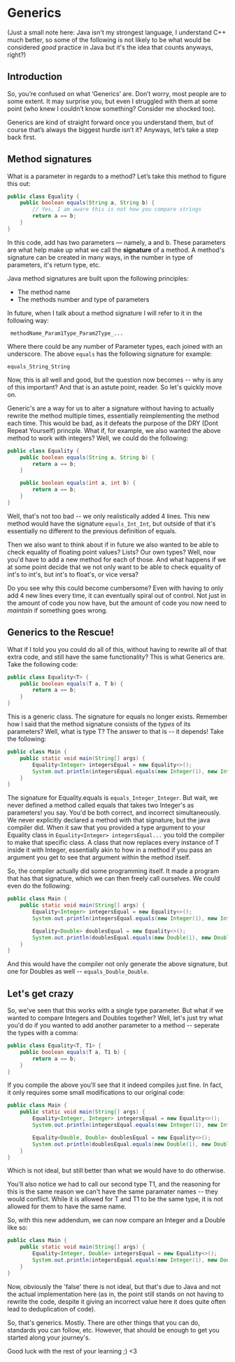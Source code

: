 # Generics

(Just a small note here: Java isn't my strongest language, I understand C++ much better, so some of the following is not likely to be what would be considered *good* practice in Java but it's the idea that counts anyways, right?)

## Introduction
So, you’re confused on what ‘Generics’ are. Don’t worry, most people are to some extent. It may surprise you, but even I struggled with them at some point (who knew I couldn’t know something? Consider me shocked too).

Generics are kind of straight forward once you understand them, but of course that’s always the biggest hurdle isn’t it? Anyways, let’s take a step back first.

## Method signatures

What is a parameter in regards to a method?
Let’s take this method to figure this out:

```java
public class Equality {
    public boolean equals(String a, String b) {
        // Yes, I am aware this is not how you compare strings
        return a == b;
    }
}
```

In this code, add has two parameters — namely, a and b. These parameters are what help make up what we call the **signature** of a method. A method's signature can be created in many ways, in the number in type of parameters, it's return type, etc.

Java method signatures are built upon the following principles:
 - The method name
 - The methods number and type of parameters

In future, when I talk about a method signature I will refer to it in the following way:

``` methodName_Param1Type_Param2Type_...```

Where there could be any number of Parameter types, each joined with an underscore. The above ```equals``` has the following signature for example:

```equals_String_String```

Now, this is all well and good, but the question now becomes -- why is any of this important? And that is an astute point, reader. So let's quickly move on.

Generic's are a way for us to alter a signature without having to actually rewrite the method multiple times, essentially reimplementing the method each time. This would be bad, as it defeats the purpose of the DRY (Dont Repeat Yourself) princple. What if, for example, we also wanted the above method to work with integers? Well, we could do the following:

```java
public class Equality {
    public boolean equals(String a, String b) {
        return a == b;
    }

    public boolean equals(int a, int b) {
        return a == b;
    }
}
```

Well, that's not too bad -- we only realistically added 4 lines. This new method would have the signature ```equals_Int_Int```, but outside of that it's essentially no different to the previous definition of equals.

Then we also want to think about if in future we also wanted to be able to check equality of floating point values? Lists? Our own types? Well, now you'd have to add a new method for each of those. And what happens if we at some point decide that we not only want to be able to check equality of int's to int's, but int's to float's, or vice versa?

Do you see why this could become cumbersome? Even with having to only add 4 new lines every time, it can eventually spiral out of control. Not just in the amount of code you now have, but the amount of code you now need to *maintain* if something goes wrong.

## Generics to the Rescue!
What if I told you you could do all of this, without having to rewrite all of that extra code, and still have the same functionality? This is what Generics are. Take the following code:

```java
public class Equality<T> {
    public boolean equals(T a, T b) {
        return a == b;
    }
}
```

This is a generic class. The signature for equals no longer exists. Remember how I said that the method signature consists of the *types* of its parameters? Well, what is type T? The answer to that is -- it depends! Take the following:

```java
public class Main {
    public static void main(String[] args) {
        Equality<Integer> integersEqual = new Equality<>();
        System.out.println(integersEqual.equals(new Integer(1), new Integer(1))); // Out: true
    }
}
```

The signature for Equality<Integer>.equals is ```equals_Integer_Integer```. But wait, we never defined a method called equals that takes two Integer's as parameters! you say. You'd be both correct, and incorrect simultaneously. We never explicitly declared a method with that signature, but the java compiler did. When it saw that you provided a type argument to your Equality class in ```Equality<Integer> integersEqual...``` you told the compiler to make that specific class. A class that now replaces every instance of T inside it with Integer, essentially akin to how in a method if you pass an argument you get to see that argument within the method itself.

So, the compiler actually did some programming itself. It made a program that has that signature, which we can then freely call ourselves. We could even do the following:

```java
public class Main {
    public static void main(String[] args) {
        Equality<Integer> integersEqual = new Equality<>();
        System.out.println(integersEqual.equals(new Integer(1), new Integer(1))); // Out: true

        Equality<Double> doublesEqual = new Equality<>();
        System.out.println(doublesEqual.equals(new Double(1), new Double(2))); // Out: true
    }
}
```

And this would have the compiler not only generate the above signature, but one for Doubles as well -- ```equals_Double_Double```.

## Let's get crazy
So, we've seen that this works with a single type parameter. But what if we wanted to compare Integers and Doubles together? Well, let's just try what you'd do if you wanted to add another parameter to a method -- seperate the types with a comma:

```java
public class Equality<T, T1> {
    public boolean equals(T a, T1 b) {
        return a == b;
    }
}
```

If you compile the above you'll see that it indeed compiles just fine. In fact, it only requires some small modifications to our original code:

```java
public class Main {
    public static void main(String[] args) {
        Equality<Integer, Integer> integersEqual = new Equality<>();
        System.out.println(integersEqual.equals(new Integer(1), new Integer(1))); // Out: true

        Equality<Double, Double> doublesEqual = new Equality<>();
        System.out.println(doublesEqual.equals(new Double(1), new Double(2))); // Out: true
    }
}
```

Which is not ideal, but still better than what we would have to do otherwise.

You'll also notice we had to call our second type T1, and the reasoning for this is the same reason we can't have the same paramater names -- they would conflict. While it is allowed for T and T1 to be the same type, it is not allowed for them to have the same name.

So, with this new addendum, we can now compare an Integer and a Double like so:

```java
public class Main {
    public static void main(String[] args) {
        Equality<Integer, Double> integersEqual = new Equality<>();
        System.out.println(integersEqual.equals(new Integer(1), new Double(1))); // Out: false
    }
}
```

Now, obviously the 'false' there is not ideal, but that's due to Java and not the actual implementation here (as in, the point still stands on not having to rewrite the code, despite it giving an incorrect value here it does quite often lead to deduplication of code).

So, that's generics. Mostly. There are other things that you can do, standards you can follow, etc. However, that should be enough to get you started along your journey's.

Good luck with the rest of your learning ;) <3
